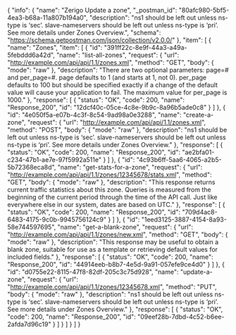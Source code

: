 {
  "info": {
    "name": "Zerigo Update a zone",
    "_postman_id": "80afc980-5bf5-4ea3-b68a-11a807b194a0",
    "description": "ns1 should be left out unless ns-type is &#8216;sec&#8217;. slave-nameservers should be left out unless ns-type is &#8216;pri&#8217;. See more details under Zones Overview.",
    "schema": "https://schema.getpostman.com/json/collection/v2.0.0/"
  },
  "item": [
    {
      "name": "Zones",
      "item": [
        {
          "id": "391ff22c-8e9f-44a3-a49a-5febddd6a42d",
          "name": "list-all-zones",
          "request": {
            "url": "http://example.com/api/api/1.1/zones.xml",
            "method": "GET",
            "body": {
              "mode": "raw"
            },
            "description": "There are two optional parameters: page=# and per_page=#. page defaults to 1 (and starts at 1, not 0). per_page defaults to 100 but should be specified exactly if a change of the default value will cause your application to fail. The maximum value for per_page is 1000."
          },
          "response": [
            {
              "status": "OK",
              "code": 200,
              "name": "Response_200",
              "id": "12dcf40c-05ce-4c8e-9b9c-8a96b5ade0c8"
            }
          ]
        },
        {
          "id": "4e050f5a-e07b-4c3f-8c54-9ad98a0e3288",
          "name": "create-a-zone",
          "request": {
            "url": "http://example.com/api/api/1.1/zones.xml",
            "method": "POST",
            "body": {
              "mode": "raw"
            },
            "description": "ns1 should be left out unless ns-type is &#8216;sec&#8217;. slave-nameservers should be left out unless ns-type is &#8216;pri&#8217;. See more details under Zones Overview."
          },
          "response": [
            {
              "status": "OK",
              "code": 200,
              "name": "Response_200",
              "id": "ae2bfa01-c234-47b1-ae7e-97f5992a511e"
            }
          ]
        },
        {
          "id": "4c93b6ff-5aa6-4065-a2b5-5b72368eca8d",
          "name": "get-stats-for-a-zone",
          "request": {
            "url": "http://example.com/api/api/1.1/zones/12345678/stats.xml",
            "method": "GET",
            "body": {
              "mode": "raw"
            },
            "description": "This response returns current traffic statistics about this zone. Queries is measured from the beginning of the current period through the time of the API call. Just like everywhere else in our system, dates are based on UTC."
          },
          "response": [
            {
              "status": "OK",
              "code": 200,
              "name": "Response_200",
              "id": "709d4ac8-6483-4175-9c0b-9945756124c9"
            }
          ]
        },
        {
          "id": "1eed3125-3887-4154-8a93-58e744597695",
          "name": "get-a-blank-zone",
          "request": {
            "url": "http://example.com/api/api/1.1/zones/new.xml",
            "method": "GET",
            "body": {
              "mode": "raw"
            },
            "description": "This response may be useful to obtain a blank zone, suitable for use as a template or retrieving default values for included fields."
          },
          "response": [
            {
              "status": "OK",
              "code": 200,
              "name": "Response_200",
              "id": "44914eeb-b8b7-4e5d-9a91-057efe9ce4d0"
            }
          ]
        },
        {
          "id": "d0755e22-8115-47f8-82df-205c3c75d928",
          "name": "update-a-zone",
          "request": {
            "url": "http://example.com/api/api/1.1/zones/12345678.xml",
            "method": "PUT",
            "body": {
              "mode": "raw"
            },
            "description": "ns1 should be left out unless ns-type is &#8216;sec&#8217;. slave-nameservers should be left out unless ns-type is &#8216;pri&#8217;. See more details under Zones Overview."
          },
          "response": [
            {
              "status": "OK",
              "code": 200,
              "name": "Response_200",
              "id": "09eef28b-7dbd-4c52-b6ee-2afda7d96c19"
            }
          ]
        }
      ]
    }
  ]
}